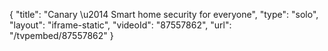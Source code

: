 {
    "title": "Canary \u2014 Smart home security for everyone",
    "type": "solo",
    "layout": "iframe-static",
    "videoId": "87557862",
    "url": "\/tvpembed\/87557862"
}